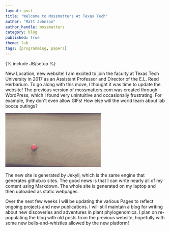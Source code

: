 ```yaml
---
layout: post
title: "Welcome to Mossmatters At Texas Tech"
author: "Matt Johnson"
author_handle: mossmatters
category: blog
published: true
theme: lab
tags: [programming, papers]
---
```

{% include JB/setup %}

New Location, new website! I am excited to join the faculty at Texas Tech University in 2017 as an Assistant Professor and Director of the E.L. Reed Herbarium. To go along with this move, I thought it was time to update the website! The previous version of mossmatters.com was created through WordPress, which I found very unintuitive and occasionally frustrating. For example, they don't even allow GIFs! How else will the world learn about lab bocce outings?

![](/assets/images/blog/bocce.gif)

The new site is generated by Jekyll, which is the same engine that generates github.io sites. The good news is that I can write nearly all of my content using Markdown. The whole site is generated on my laptop and then uploaded as static webpages. 

Over the next few weeks I will be updating the various Pages to reflect ongoing projects and new publications. I will still maintain a blog for writing about new discoveries and adventures in plant phylogenomics. I plan on re-populating the blog with old posts from the previous website, hopefully with some new bells-and-whistles allowed by the new platform!
